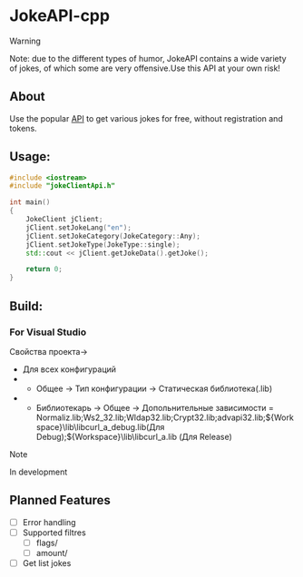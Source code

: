 # JokeAPI-cpp
> [!WARNING]
Note: due to the different types of humor, JokeAPI contains a wide variety of jokes, of which some are very offensive.Use this API at your own risk!

## About

Use the popular [API](https://jokeapi.dev/) to get various jokes for free, without registration and tokens.
## Usage:
```Cpp
#include <iostream>
#include "jokeСlientАpi.h"

int main()
{
    JokeClient jClient;
    jClient.setJokeLang("en");
    jClient.setJokeCategory(JokeCategory::Any);
    jClient.setJokeType(JokeType::single);
    std::cout << jClient.getJokeData().getJoke();

    return 0;
}
```

## Build:
### For Visual Studio
Свойства проекта->
- Для всех конфигураций
- - Общее -> Тип конфигурации -> Статическая библиотека(.lib)
- - Библиотекарь -> Общее -> Допольнительные зависимости = Normaliz.lib;Ws2_32.lib;Wldap32.lib;Crypt32.lib;advapi32.lib;${Workspace}\lib\libcurl_a_debug.lib(Для Debug);${Workspace}\lib\libcurl_a.lib (Для Release)
> [!NOTE]
> In development

## Planned Features
- [ ] Error handling
- [ ] Supported filtres
  - [ ] flags/
  - [ ] amount/
- [ ] Get list jokes
